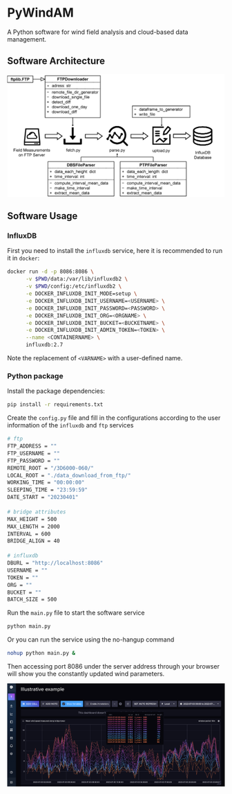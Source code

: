 # PyWindAM

A Python software for wind field analysis and cloud-based data management.

## Software Architecture

<img src="./figures/workflow.png">

## Software Usage

### InfluxDB

First you need to install the `influxdb` service, here it is recommended to run it in `docker`:
```bash
docker run -d -p 8086:8086 \
      -v $PWD/data:/var/lib/influxdb2 \
      -v $PWD/config:/etc/influxdb2 \
      -e DOCKER_INFLUXDB_INIT_MODE=setup \
      -e DOCKER_INFLUXDB_INIT_USERNAME=<USERNAME> \
      -e DOCKER_INFLUXDB_INIT_PASSWORD=<PASSWORD> \
      -e DOCKER_INFLUXDB_INIT_ORG=<ORGNAME> \
      -e DOCKER_INFLUXDB_INIT_BUCKET=<BUCKETNAME> \
      -e DOCKER_INFLUXDB_INIT_ADMIN_TOKEN=<TOKEN> \
      --name <CONTAINERNAME> \
      influxdb:2.7
```
Note the replacement of `<VARNAME>` with a user-defined name.

### Python package

Install the package dependencies:
```bash
pip install -r requirements.txt
```

Create the `config.py` file and fill in the configurations according to the user information of the `influxdb` and `ftp` services
```bash
# ftp
FTP_ADDRESS = ""
FTP_USERNAME = ""
FTP_PASSWORD = ""
REMOTE_ROOT = "/3D6000-060/"
LOCAL_ROOT = "./data_download_from_ftp/"
WORKING_TIME = "00:00:00"
SLEEPING_TIME = "23:59:59"
DATE_START = "20230401"

# bridge attributes
MAX_HEIGHT = 500
MAX_LENGTH = 2000
INTERVAL = 600
BRIDGE_ALIGN = 40

# influxdb
DBURL = "http://localhost:8086"
USERNAME = ""
TOKEN = ""
ORG = ""
BUCKET = ""
BATCH_SIZE = 500
```

Run the `main.py` file to start the software service
```bash
python main.py
```
Or you can run the service using the no-hangup command
```bash
nohup python main.py &
```
Then accessing port 8086 under the server address through your browser will show you the constantly updated wind parameters.

<img src="./figures/DBS-eg.png">